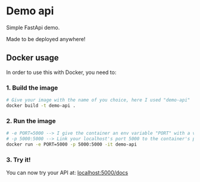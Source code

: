 # Demo api
Simple FastApi demo.

Made to be deployed anywhere!

## Docker usage
In order to use this with Docker, you need to:

### 1. Build the image
```bash
# Give your image with the name of you choice, here I used "demo-api"
docker build -t demo-api .
``` 

### 2. Run the image
```bash
# -e PORT=5000 --> I give the container an env variable "PORT" with a value of 5000
# -p 5000:5000 --> Link your localhost's port 5000 to the container's port 5000
docker run -e PORT=5000 -p 5000:5000 -it demo-api
```

### 3. Try it!
You can now try your API at: [localhost:5000/docs](http://localhost:5000/docs)
